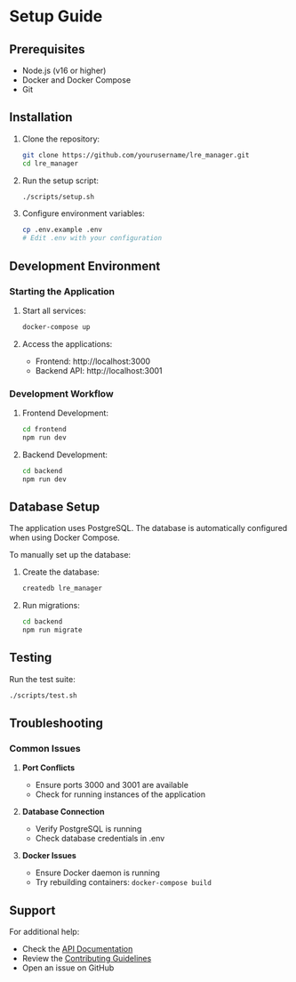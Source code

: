 # Setup Guide

## Prerequisites

- Node.js (v16 or higher)
- Docker and Docker Compose
- Git

## Installation

1. Clone the repository:
   ```bash
   git clone https://github.com/yourusername/lre_manager.git
   cd lre_manager
   ```

2. Run the setup script:
   ```bash
   ./scripts/setup.sh
   ```

3. Configure environment variables:
   ```bash
   cp .env.example .env
   # Edit .env with your configuration
   ```

## Development Environment

### Starting the Application

1. Start all services:
   ```bash
   docker-compose up
   ```

2. Access the applications:
   - Frontend: http://localhost:3000
   - Backend API: http://localhost:3001

### Development Workflow

1. Frontend Development:
   ```bash
   cd frontend
   npm run dev
   ```

2. Backend Development:
   ```bash
   cd backend
   npm run dev
   ```

## Database Setup

The application uses PostgreSQL. The database is automatically configured when using Docker Compose.

To manually set up the database:

1. Create the database:
   ```bash
   createdb lre_manager
   ```

2. Run migrations:
   ```bash
   cd backend
   npm run migrate
   ```

## Testing

Run the test suite:
```bash
./scripts/test.sh
```

## Troubleshooting

### Common Issues

1. **Port Conflicts**
   - Ensure ports 3000 and 3001 are available
   - Check for running instances of the application

2. **Database Connection**
   - Verify PostgreSQL is running
   - Check database credentials in .env

3. **Docker Issues**
   - Ensure Docker daemon is running
   - Try rebuilding containers: `docker-compose build`

## Support

For additional help:
- Check the [API Documentation](API.md)
- Review the [Contributing Guidelines](CONTRIBUTING.md)
- Open an issue on GitHub
